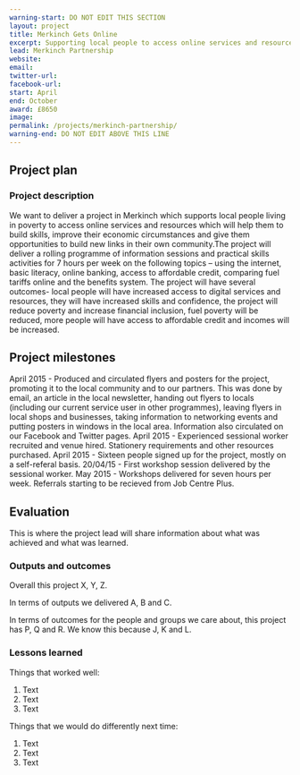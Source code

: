 ```yaml
---
warning-start: DO NOT EDIT THIS SECTION
layout: project
title: Merkinch Gets Online
excerpt: Supporting local people to access online services and resources
lead: Merkinch Partnership
website: 
email: 
twitter-url: 
facebook-url: 
start: April
end: October
award: £8650
image:
permalink: /projects/merkinch-partnership/
warning-end: DO NOT EDIT ABOVE THIS LINE
---
```


## Project plan

### Project description

We want to deliver a project in Merkinch which supports local people living in poverty to access online services and resources which will help them to build skills, improve their economic circumstances and give them opportunities to build new links in their own community.The project will deliver a rolling programme of information sessions and practical skills activities for 7 hours per week on the following topics – using the internet, basic literacy, online banking, access to affordable credit, comparing fuel tariffs online and the benefits system. The project will have several outcomes- local people will have increased access to digital services and resources, they will have increased skills and confidence, the project will reduce poverty and increase financial inclusion, fuel poverty will be reduced, more people will have access to affordable credit and incomes will be increased.

## Project milestones

April 2015 - Produced and circulated flyers and posters for the project, promoting it to the local community and to our partners. This was done by email, an article in the local newsletter, handing out flyers to locals (including our current service user in other programmes), leaving flyers in local shops and businesses, taking information to networking events and putting posters in windows in the local area. Information also circulated on our Facebook and Twitter pages.
April 2015 - Experienced sessional worker recruited and venue hired. Stationery requirements and other resources purchased. 
April 2015 - Sixteen people signed up for the project, mostly on a self-referal basis. 
20/04/15 - First workshop session delivered by the sessional worker.
May 2015 - Workshops delivered for seven hours per week. Referrals starting to be recieved from Job Centre Plus. 

## Evaluation

This is where the project lead will share information about what was achieved and what was learned.

### Outputs and outcomes

Overall this project X, Y, Z.

In terms of outputs we delivered A, B and C.

In terms of outcomes for the people and groups we care about, this project has P, Q and R. We know this because J, K and L.

### Lessons learned

Things that worked well:

1. Text
2. Text
3. Text

Things that we would do differently next time:

1. Text
2. Text
3. Text
